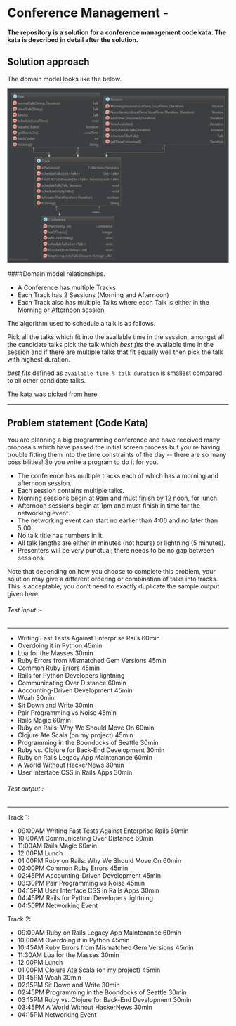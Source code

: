 Conference Management -
=========

**The repository is a solution for a conference management code kata. The kata is described in detail after the solution.**



## Solution approach

The domain model looks like the below.

![Domain Model](/docs/domain_model.png)


####Domain model relationships.

* A Conference has multiple Tracks
* Each Track has 2 Sessions (Morning and Afternoon)
* Each Track also has multiple Talks where each Talk is either in the Morning or Afternoon session.

The algorithm used to schedule a talk is as follows.

Pick all the talks which fit into the available time in the session, amongst all the candidate talks pick
the talk which _best fits_ the available time in the session and if there are multiple talks
that fit equally well then pick the talk with highest duration.


_best fits_ defined as `available time % talk duration` is smallest compared to all other candidate talks.


The kata was picked from [here](http://www.solveitinjava.com/2013/07/problem-statement-conference-track.html)

---

## Problem statement (Code Kata)

You are planning a big programming conference and have received many proposals which have passed the initial screen process but you're having trouble fitting them into the time constraints of the day -- there are so many possibilities! So you write a program to do it for you.

* The conference has multiple tracks each of which has a morning and afternoon session.
* Each session contains multiple talks.
* Morning sessions begin at 9am and must finish by 12 noon, for lunch.
* Afternoon sessions begin at 1pm and must finish in time for the networking event.
* The networking event can start no earlier than 4:00 and no later than 5:00.
* No talk title has numbers in it.
* All talk lengths are either in minutes (not hours) or lightning (5 minutes).
* Presenters will be very punctual; there needs to be no gap between sessions.

Note that depending on how you choose to complete this problem, your solution may give a different ordering or combination of talks into tracks. This is acceptable; you don’t need to exactly duplicate the sample output given here.

###### Test input :-
------------

* Writing Fast Tests Against Enterprise Rails 60min
* Overdoing it in Python 45min
* Lua for the Masses 30min
* Ruby Errors from Mismatched Gem Versions 45min
* Common Ruby Errors 45min
* Rails for Python Developers lightning
* Communicating Over Distance 60min
* Accounting-Driven Development 45min
* Woah 30min
* Sit Down and Write 30min
* Pair Programming vs Noise 45min
* Rails Magic 60min
* Ruby on Rails: Why We Should Move On 60min
* Clojure Ate Scala (on my project) 45min
* Programming in the Boondocks of Seattle 30min
* Ruby vs. Clojure for Back-End Development 30min
* Ruby on Rails Legacy App Maintenance 60min
* A World Without HackerNews 30min
* User Interface CSS in Rails Apps 30min

###### Test output :-
-------------

Track 1:
* 09:00AM Writing Fast Tests Against Enterprise Rails 60min
* 10:00AM Communicating Over Distance 60min
* 11:00AM Rails Magic 60min
* 12:00PM Lunch
* 01:00PM Ruby on Rails: Why We Should Move On 60min
* 02:00PM Common Ruby Errors 45min
* 02:45PM Accounting-Driven Development 45min
* 03:30PM Pair Programming vs Noise 45min
* 04:15PM User Interface CSS in Rails Apps 30min
* 04:45PM Rails for Python Developers lightning
* 04:50PM Networking Event

Track 2:
* 09:00AM Ruby on Rails Legacy App Maintenance 60min
* 10:00AM Overdoing it in Python 45min
* 10:45AM Ruby Errors from Mismatched Gem Versions 45min
* 11:30AM Lua for the Masses 30min
* 12:00PM Lunch
* 01:00PM Clojure Ate Scala (on my project) 45min
* 01:45PM Woah 30min
* 02:15PM Sit Down and Write 30min
* 02:45PM Programming in the Boondocks of Seattle 30min
* 03:15PM Ruby vs. Clojure for Back-End Development 30min
* 03:45PM A World Without HackerNews 30min
* 04:15PM Networking Event
